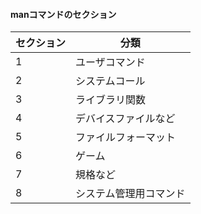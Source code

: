 #### manコマンドのセクション

|セクション|分類|
|---|---|
|1|ユーザコマンド|
|2|システムコール|
|3|ライブラリ関数|
|4|デバイスファイルなど|
|5|ファイルフォーマット|
|6|ゲーム|
|7|規格など|
|8|システム管理用コマンド|